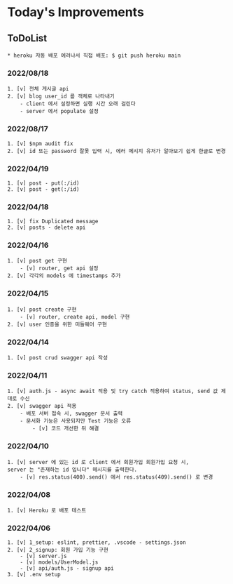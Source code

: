 # Today's Improvements

## ToDoList
    * heroku 자동 배포 에러나서 직접 배포: $ git push heroku main 

### 2022/08/18
    1. [v] 전체 게시글 api 
    2. [v] blog user_id 를 객체로 나타내기  
        - client 에서 설정하면 실행 시간 오래 걸린다
        - server 에서 populate 설정

### 2022/08/17
    1. [v] $npm audit fix
    2. [v] id 또는 password 잘못 입력 시, 에러 메시지 유저가 알아보기 쉽게 한글로 변경

### 2022/04/19
    1. [v] post - put(:/id)
    2. [v] post - get(:/id)

### 2022/04/18
    1. [v] fix Duplicated message
    2. [v] posts - delete api 

### 2022/04/16
    1. [v] post get 구현
        - [v] router, get api 설정
    2. [v] 각각의 models 에 timestamps 추가

### 2022/04/15
    1. [v] post create 구현
        - [v] router, create api, model 구현
    2. [v] user 인증을 위한 미들웨어 구현

### 2022/04/14
    1. [v] post crud swagger api 작성 

### 2022/04/11
    1. [v] auth.js - async await 적용 및 try catch 적용하여 status, send 값 제대로 수신
    2. [v] swagger api 적용
        - 배포 서버 접속 시, swagger 문서 출력
        - 문서화 기능은 사용되지만 Test 기능은 오류
            - [v] 코드 개선한 뒤 해결

### 2022/04/10
    1. [v] server 에 있는 id 로 client 에서 회원가입 회원가입 요청 시, 
    server 는 "존재하는 id 입니다" 메시지를 출력한다.
        - [v] res.status(400).send() 에서 res.status(409).send() 로 변경

### 2022/04/08
    1. [v] Heroku 로 배포 테스트

### 2022/04/06
    1. [v] 1_setup: eslint, prettier, .vscode - settings.json
    2. [v] 2_signup: 회원 가입 기능 구현
        - [v] server.js
        - [v] models/UserModel.js
        - [v] api/auth.js - signup api
    3. [v] .env setup